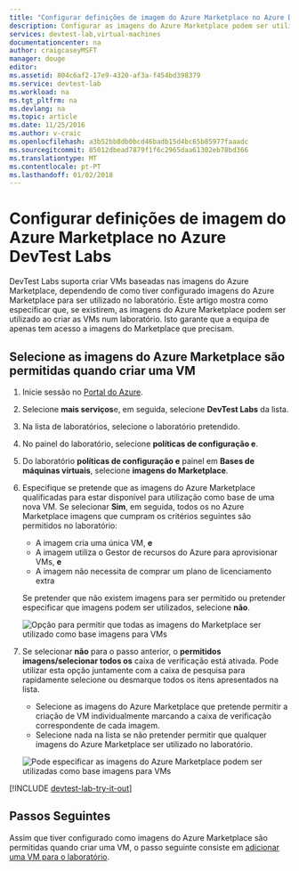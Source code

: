 ```yaml
---
title: "Configurar definições de imagem do Azure Marketplace no Azure DevTest Labs | Microsoft Docs"
description: Configurar as imagens do Azure Marketplace podem ser utilizadas ao criar uma VM no Azure DevTest Labs
services: devtest-lab,virtual-machines
documentationcenter: na
author: craigcaseyMSFT
manager: douge
editor: 
ms.assetid: 804c6af2-17e9-4320-af3a-f454bd398379
ms.service: devtest-lab
ms.workload: na
ms.tgt_pltfrm: na
ms.devlang: na
ms.topic: article
ms.date: 11/25/2016
ms.author: v-craic
ms.openlocfilehash: a3b52bb8db0bcd46badb15d4bc65b85977faaadc
ms.sourcegitcommit: 85012dbead7879f1f6c2965daa61302eb78bd366
ms.translationtype: MT
ms.contentlocale: pt-PT
ms.lasthandoff: 01/02/2018
---
```

# <a name="configure-azure-marketplace-image-settings-in-azure-devtest-labs"></a>Configurar definições de imagem do Azure Marketplace no Azure DevTest Labs
DevTest Labs suporta criar VMs baseadas nas imagens do Azure Marketplace, dependendo de como tiver configurado imagens do Azure Marketplace para ser utilizado no laboratório. Este artigo mostra como especificar que, se existirem, as imagens do Azure Marketplace podem ser utilizado ao criar as VMs num laboratório. Isto garante que a equipa de apenas tem acesso a imagens do Marketplace que precisam. 

## <a name="select-which-azure-marketplace-images-are-allowed-when-creating-a-vm"></a>Selecione as imagens do Azure Marketplace são permitidas quando criar uma VM
1. Inicie sessão no [Portal do Azure](http://go.microsoft.com/fwlink/p/?LinkID=525040).
2. Selecione **mais serviços**e, em seguida, selecione **DevTest Labs** da lista.
3. Na lista de laboratórios, selecione o laboratório pretendido. 
4. No painel do laboratório, selecione **políticas de configuração e**.
5. Do laboratório **políticas de configuração e** painel em **Bases de máquinas virtuais**, selecione **imagens do Marketplace**.
6. Especifique se pretende que as imagens do Azure Marketplace qualificadas para estar disponível para utilização como base de uma nova VM. Se selecionar **Sim**, em seguida, todos os no Azure Marketplace imagens que cumpram os critérios seguintes são permitidos no laboratório:
   
   * A imagem cria uma única VM, **e**
   * A imagem utiliza o Gestor de recursos do Azure para aprovisionar VMs, **e**
   * A imagem não necessita de comprar um plano de licenciamento extra
     
    Se pretender que não existem imagens para ser permitido ou pretender especificar que imagens podem ser utilizados, selecione **não**.
     
     ![Opção para permitir que todas as imagens do Marketplace ser utilizado como base imagens para VMs](./media/devtest-lab-configure-marketplace-images/allow-all-marketplace-images.png)
7. Se selecionar **não** para o passo anterior, o **permitidos imagens/selecionar todos os** caixa de verificação está ativada. 
   Pode utilizar esta opção juntamente com a caixa de pesquisa para rapidamente selecione ou desmarque todos os itens apresentados na lista.
   * Selecione as imagens do Azure Marketplace que pretende permitir a criação de VM individualmente marcando a caixa de verificação correspondente de cada imagem.
   * Selecione nada na lista se não pretender permitir que qualquer imagens do Azure Marketplace ser utilizado no laboratório.
   
    ![Pode especificar as imagens do Azure Marketplace podem ser utilizadas como base imagens para VMs](./media/devtest-lab-configure-marketplace-images/select-marketplace-images.png)

[!INCLUDE [devtest-lab-try-it-out](../../includes/devtest-lab-try-it-out.md)]

## <a name="next-steps"></a>Passos Seguintes
Assim que tiver configurado como imagens do Azure Marketplace são permitidas quando criar uma VM, o passo seguinte consiste em [adicionar uma VM para o laboratório](devtest-lab-add-vm.md).

